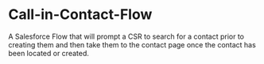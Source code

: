 # Call-in-Contact-Flow
A Salesforce Flow that will prompt a CSR to search for a contact prior to creating them and then take them to the contact page once the contact has been located or created. 